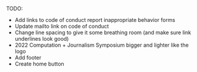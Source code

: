 TODO:

* Add links to code of conduct report inappropriate behavior forms
* Update mailto link on code of conduct
* Change line spacing to give it some breathing room (and make sure link underlines look good)
* 2022 Computation + Journalism Symposium bigger and lighter like the logo
* Add footer
* Create home button